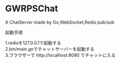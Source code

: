 # GWRPSChat
A ChatServer made by Go,WebSocket,Redis pub/sub

起動手順   

1.redisを127.0.0.1で起動する        
2.bin/main.goでチャットサーバーを起動する       
3.ブラウザーで http://localhost:8080 でチャットに入る      


